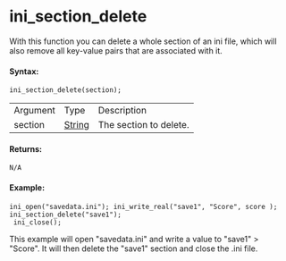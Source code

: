# ini_section_delete

With this function you can delete a whole section of an ini file, which
will also remove all key-value pairs that are associated with it.

#### Syntax:

``` gml
ini_section_delete(section);
```

|          |                                                                           |                        |
|----------|---------------------------------------------------------------------------|------------------------|
| Argument | Type                                                                      | Description            |
| section  |  [String](../../../../../GameMaker_Language/GML_Overview/Data_Types)  | The section to delete. |

#### Returns:

``` gml
N/A
```

#### Example:

``` gml
ini_open("savedata.ini"); ini_write_real("save1", "Score", score ); ini_section_delete("save1");
 ini_close();
```

This example will open "savedata.ini" and write a value to "save1" \>
"Score". It will then delete the "save1" section and close the .ini
file.
